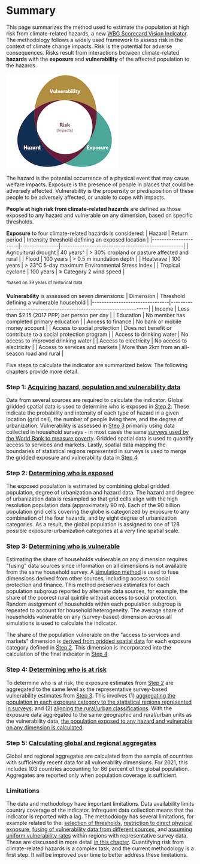# Summary

This page summarizes the method used to estimate the population at high risk from climate-related hazards, a new [WBG Scorecard Vision Indicator](https://scorecard.worldbank.org/en/scorecard/our-vision#planet). The methodology follows a widely used framework to assess risk in the context of climate change impacts. Risk is the potential for adverse consequences. Risks result from interactions between climate-related **hazards** with the **exposure** and **vulnerability** of the affected population to the hazards. 

![Framework](images/framework.png)

The hazard is the potential occurrence of a physical event that may cause welfare impacts. Exposure is the presence of people in places that could be adversely affected. Vulnerability is the propensity or predisposition of these people to be adversely affected, or unable to cope with impacts. 

**People at high risk from climate-related hazards** are defined as those exposed to any hazard and vulnerable on any dimension, based on specific thresholds. 

**Exposure** to four climate-related hazards is considered: 
| Hazard               | Return period  | Intensity threshold defining an exposed location |
|----------------------|----------------|---------------------------------------------------|
| Agricultural drought | 40 years^      | > 30% cropland or pasture affected and rural  |
| Flood                | 100 years      | > 0.5 m inundation depth                          |
| Heatwave             | 100 years      | > 33°C 5-day maximum Environmental Stress Index   |
| Tropical cyclone     | 100 years      | ≥ Category 2 wind speed                           |

<sup>^based on 39 years of historical data.</sup>

**Vulnerability** is assessed on seven dimensions:
| Dimension                      | Threshold defining a vulnerable household                         |
|--------------------------------|--------------------------------------------------------------------|
| Income                         | Less than $2.15 (2017 PPP) per person per day                      |
| Education                      | No member has completed primary education                          |
| Access to finance              | No bank or mobile money account                                    |
| Access to social protection    | Does not benefit or contribute to a social protection program     |
| Access to drinking water       | No access to improved drinking water                               |
| Access to electricity          | No access to electricity                                           |
| Access to services and markets | More than 2km from an all-season road and rural                    |

Five steps to calculate the indicator are summarized below. The following chapters provide more detail.

### Step 1: [Acquiring hazard, population and vulnerability data](1_data)

Data from several sources are required to calculate the indicator. Global gridded spatial data is used to determine who is exposed in [Step 2](2_exposure). These indicate the probability and intensity of each type of hazard in a given location (grid cell), the number of people living there, and the degree of urbanization. Vulnerability is assessed in [Step 3](3_vulnerability) primarily using data collected in household surveys - in most cases the same [surveys used by the World Bank to measure poverty](https://datanalytics.worldbank.org/PIP-Methodology/acquiring.html#selection). Gridded spatial data is used to quantify access to services and markets. Lastly, spatial data mapping the boundaries of statistical regions represented in surveys is used to merge the gridded exposure and vulnerability data in [Step 4](4_risk).

### Step 2: [Determining who is exposed](2_exposure)

The exposed population is estimated by combining global gridded population, degree of urbanization and hazard data. The hazard and degree of urbanization data is resampled so that grid cells align with the high resolution population data (approximately 90 m). Each of the 90 billion population grid cells covering the globe is categorized by exposure to any combination of the four hazards, and by eight degree of urbanization categories. As a result, the global population is assigned to one of 128 possible exposure-urbanization categories at a very fine spatial scale. 

### Step 3: [Determining who is vulnerable](3_vulnerability)

Estimating the share of households vulnerable on any dimension requires "fusing" data sources since information on all dimensions is not available from the same household survey. A [simulation method]() is used to fuse dimensions derived from other sources, including access to social protection and finance. This method preserves estimates for each population subgroup reported by alternate data sources, for example, the share of the poorest rural quintile without access to social protection. Random assignment of households within each population subgroup is repeated to account for household heterogeneity. The average share of households vulnerable on any (survey-based) dimension across all simulations is used to calculate the indicator. 

The share of the population vulnerable on the "access to services and markets" dimension is [derived from gridded spatial data]() for each exposure category defined in [Step 2](2_exposure). This dimension is incorporated into the calculation of the final indicator in [Step 4](4_risk).

### Step 4: [Determining who is at risk](4_risk)
To determine who is at risk, the exposure estimates from [Step 2](2_exposure) are aggregated to the same level as the representative survey-based vulnerability estimates from [Step 3](3_vulnerability). This involves (1) [aggregating the population in each exposure category to the statistical regions represented in surveys](); and (2) [aligning the rural/urban classifications](). With the exposure data aggregated to the same geographic and rural/urban units as the vulnerability data, [the population exposed to any hazard and vulnerable on any dimension is calculated]().

### Step 5: [Calculating global and regional aggregates](5_aggregates)
Global and regional aggregates are calculated from the sample of countries with sufficiently recent data for all vulnerability dimensions. For 2021, this includes 103 countries accounting for 86 percent of the global population. Aggregates are reported only when population coverage is sufficient.


### Limitations
The data and methodology have important limitations. Data availability limits country coverage of the indicator. Infrequent data collection means that the indicator is reported with a lag. The methodology has several limitations, for example related to the: [selection of thresholds](), [restriction to direct physical exposure](), [fusing of vulnerability data from different sources](), and [assuming uniform vulnerability rates]() within regions with representative survey data. These are discussed in more detail [in this chapter](limitations). Quantifying risk from climate-related hazards is a complex task, and the current methodology is a first step. It will be improved over time to better address these limitations.

